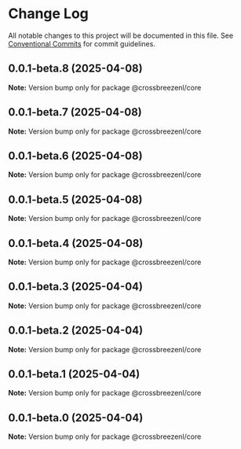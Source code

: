 # Change Log

All notable changes to this project will be documented in this file.
See [Conventional Commits](https://conventionalcommits.org) for commit guidelines.

## 0.0.1-beta.8 (2025-04-08)

**Note:** Version bump only for package @crossbreezenl/core

## 0.0.1-beta.7 (2025-04-08)

**Note:** Version bump only for package @crossbreezenl/core

## 0.0.1-beta.6 (2025-04-08)

**Note:** Version bump only for package @crossbreezenl/core

## 0.0.1-beta.5 (2025-04-08)

**Note:** Version bump only for package @crossbreezenl/core

## 0.0.1-beta.4 (2025-04-08)

**Note:** Version bump only for package @crossbreezenl/core

## 0.0.1-beta.3 (2025-04-04)

**Note:** Version bump only for package @crossbreezenl/core

## 0.0.1-beta.2 (2025-04-04)

**Note:** Version bump only for package @crossbreezenl/core

## 0.0.1-beta.1 (2025-04-04)

**Note:** Version bump only for package @crossbreezenl/core

## 0.0.1-beta.0 (2025-04-04)

**Note:** Version bump only for package @crossbreezenl/core

